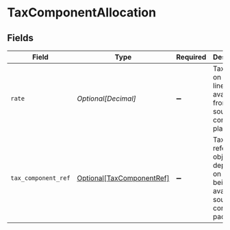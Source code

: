 # TaxComponentAllocation


## Fields

| Field                                                                                           | Type                                                                                            | Required                                                                                        | Description                                                                                     |
| ----------------------------------------------------------------------------------------------- | ----------------------------------------------------------------------------------------------- | ----------------------------------------------------------------------------------------------- | ----------------------------------------------------------------------------------------------- |
| `rate`                                                                                          | *Optional[Decimal]*                                                                             | :heavy_minus_sign:                                                                              | Tax amount on order line sale as available from source commerce platform.                       |
| `tax_component_ref`                                                                             | [Optional[TaxComponentRef]](../../models/shared/taxcomponentref.md)                             | :heavy_minus_sign:                                                                              | Taxes rates reference object depending on the rates being available on source commerce package. |